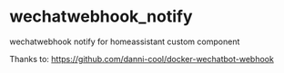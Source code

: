 # wechatwebhook_notify
wechatwebhook notify for homeassistant custom component


Thanks to: https://github.com/danni-cool/docker-wechatbot-webhook

